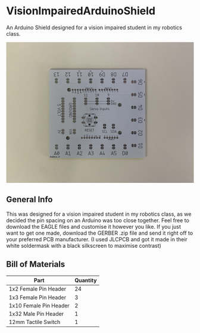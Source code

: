 # VisionImpairedArduinoShield
An Arduino Shield designed for a vision impaired student in my robotics class.

![Example Image of Shield](Images/Board.JPG)

## General Info
This was designed for a vision impaired student in my robotics class, as we decided the pin spacing on an Arduino was too close together.
Feel free to download the EAGLE files and customise it however you like.
If you just want to get one made, download the GERBER .zip file and send it right off to your preferred PCB manufacturer. (I used JLCPCB and got it made in their white soldermask with a black silkscreen to maximise contrast)

## Bill of Materials
| Part                   | Quantity |
|------------------------|----------|
| 1x2 Female Pin Header  | 24       |
| 1x3 Female Pin Header  | 3        |
| 1x10 Female Pin Header | 2        |
| 1x32 Male Pin Header   | 1        |
| 12mm Tactile Switch    | 1        |

